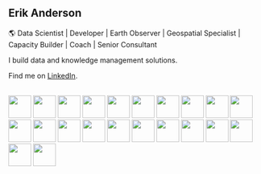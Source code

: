 ## Erik Anderson
🌎 Data Scientist | Developer | Earth Observer | Geospatial Specialist | Capacity Builder | Coach | Senior Consultant

I build data and knowledge management solutions. 

Find me on [LinkedIn](https://www.linkedin.com/in/eriktanderson/).


<p align="left">
  <br>
  <img src="https://cdn.jsdelivr.net/gh/devicons/devicon/icons/python/python-original.svg" width="45" height="45"/>
  <img src="https://cdn.jsdelivr.net/gh/devicons/devicon/icons/jupyter/jupyter-original-wordmark.svg" width="45" height="45"/>
  <img src="https://cdn.jsdelivr.net/gh/devicons/devicon/icons/javascript/javascript-original.svg" width="45" height="45"/>
  <img src="https://cdn.jsdelivr.net/gh/devicons/devicon/icons/html5/html5-original-wordmark.svg" width="45" height="45"/>
  <img src="https://cdn.jsdelivr.net/gh/devicons/devicon/icons/css3/css3-original-wordmark.svg" width="45" height="45"/>
  <img src="https://cdn.jsdelivr.net/gh/devicons/devicon/icons/numpy/numpy-original-wordmark.svg" width="45" height="45"/>
  <img src="https://cdn.jsdelivr.net/gh/devicons/devicon/icons/pandas/pandas-original-wordmark.svg" width="45" height="45"/>
  <img src="https://cdn.jsdelivr.net/gh/devicons/devicon/icons/postgresql/postgresql-original-wordmark.svg" width="45" height="45"/>
  <img src="https://cdn.jsdelivr.net/gh/devicons/devicon/icons/sqlalchemy/sqlalchemy-original.svg" width="45" height="45"/>
  <img src="https://cdn.jsdelivr.net/gh/devicons/devicon/icons/sqlite/sqlite-original-wordmark.svg" width="45" height="45"/>
  <img src="https://cdn.jsdelivr.net/gh/devicons/devicon/icons/mysql/mysql-original-wordmark.svg" width="45" height="45"/>
  <img src="https://cdn.jsdelivr.net/gh/devicons/devicon/icons/google/google-original.svg" width="45" height="45"/>
  <img src="https://cdn.jsdelivr.net/gh/devicons/devicon/icons/git/git-original-wordmark.svg" width="45" height="45"/>
  <img src="https://cdn.jsdelivr.net/gh/devicons/devicon/icons/github/github-original.svg" width="45" height="45"/>
  <img src="https://cdn.jsdelivr.net/gh/devicons/devicon/icons/neo4j/neo4j-original-wordmark.svg" width="45" height="45"/>
  <img src="https://cdn.jsdelivr.net/gh/devicons/devicon/icons/markdown/markdown-original.svg" width="45" height="45"/>
  <img src="https://cdn.jsdelivr.net/gh/devicons/devicon/icons/django/django-plain-wordmark.svg" width="45" height="45"/>
  <img src="https://cdn.jsdelivr.net/gh/devicons/devicon/icons/flask/flask-original-wordmark.svg" width="45" height="45"/>
  <img src="https://cdn.jsdelivr.net/gh/devicons/devicon/icons/heroku/heroku-original-wordmark.svg" width="45" height="45" />
  <img src="https://cdn.jsdelivr.net/gh/devicons/devicon/icons/r/r-original.svg" width="45" height="45" />
  <img src="https://cdn.jsdelivr.net/gh/devicons/devicon/icons/vscode/vscode-original.svg" width="45" height="45" />
  <img src="https://cdn.jsdelivr.net/gh/devicons/devicon/icons/anaconda/anaconda-original-wordmark.svg" width="45" height="45" />
</p>



<!--
**eanderson-ei/eanderson-ei** is a ✨ _special_ ✨ repository because its `README.md` (this file) appears on your GitHub profile.
https://github.com/abhisheknaiidu/awesome-github-profile-readme?tab=readme-ov-file
https://medium.com/javascript-in-plain-english/how-to-create-an-awesome-github-profile-readme-a474d5b45645
https://medium.com/@dipneupane/replace-your-resume-with-an-impressive-github-profile-readme-3019183a3029
https://medium.com/design-bootcamp/how-to-design-an-attractive-github-profile-readme-3618d6c53783
![Top Langs](https://github-readme-stats.vercel.app/api/top-langs/?username=eanderson-ei&hide=html,jupyter%20notebook&layout=compact)
![banner](https://storage.googleapis.com/ei-dev-assets/assets/chrome_HRMIGzPsOW.png)
![Top Langs](https://github-readme-stats.vercel.app/api/top-langs/?username=eanderson-ei&hide=html,jupyter%20notebook&layout=compact)

Here are some ideas to get you started:

- 🔭 I’m currently working on ...
- 🌱 I’m currently learning ...
- 👯 I’m looking to collaborate on ...
- 🤔 I’m looking for help with ...
- 💬 Ask me about ...
- 📫 How to reach me: ...
- 😄 Pronouns: ...
- ⚡ Fun fact: ...
-->
